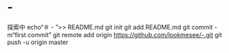 # -
探索中
echo“＃ - ”>> README.md 
git init 
git add README.md 
git commit -m“first commit” 
git remote add origin https://github.com/lookmesee/-.git
 git push -u origin master
